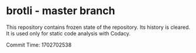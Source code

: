 # brotli - master branch

This repository contains frozen state of the repository.
Its history is cleared. It is used only for static code
analysis with Codacy.

Commit Time: 1702702538